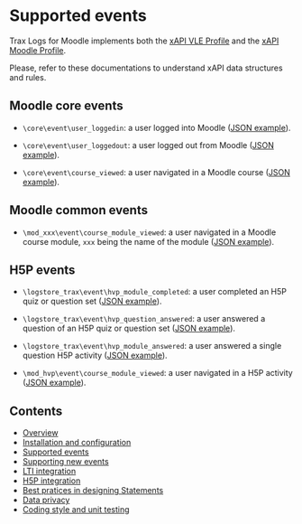# Supported events

Trax Logs for Moodle implements both the [xAPI VLE Profile](http://doc.xapi.fr/profiles/vle) and the [xAPI Moodle Profile](http://doc.xapi.fr/profiles/moodle). 

Please, refer to these documentations to understand xAPI data structures and rules.


## Moodle core events

- `\core\event\user_loggedin`: a user logged into Moodle ([JSON example](http://doc.xapi.fr/profiles/moodle/nav#logged-in)).

- `\core\event\user_loggedout`: a user logged out from Moodle ([JSON example](http://doc.xapi.fr/profiles/moodle/nav#logged-out)).

- `\core\event\course_viewed`: a user navigated in a Moodle course ([JSON example](http://doc.xapi.fr/profiles/moodle/nav#nav-in-course)).


## Moodle common events

- `\mod_xxx\event\course_module_viewed`: a user navigated in a Moodle course module, `xxx` being the name of the module ([JSON example](http://doc.xapi.fr/profiles/moodle/nav#nav-in-module)).


## H5P events

- `\logstore_trax\event\hvp_module_completed`: a user completed an H5P quiz or question set ([JSON example](http://doc.xapi.fr/profiles/moodle/hvp#completed-quiz)).

- `\logstore_trax\event\hvp_question_answered`: a user answered a question of an H5P quiz or question set ([JSON example](http://doc.xapi.fr/profiles/moodle/hvp#answered-quiz-question)).

- `\logstore_trax\event\hvp_module_answered`: a user answered a single question H5P activity ([JSON example](http://doc.xapi.fr/profiles/moodle/hvp#answered-single-question)).

- `\mod_hvp\event\course_module_viewed`: a user navigated in a H5P activity ([JSON example](http://doc.xapi.fr/profiles/moodle/hvp#course-module-viewed)).


## Contents

* [Overview](../README.md)
* [Installation and configuration](install.md)
* [Supported events](events.md)
* [Supporting new events](extend.md)
* [LTI integration](lti.md)
* [H5P integration](h5p.md)
* [Best pratices in designing Statements](best-practices.md)
* [Data privacy](privacy.md)
* [Coding style and unit testing](test.md)

